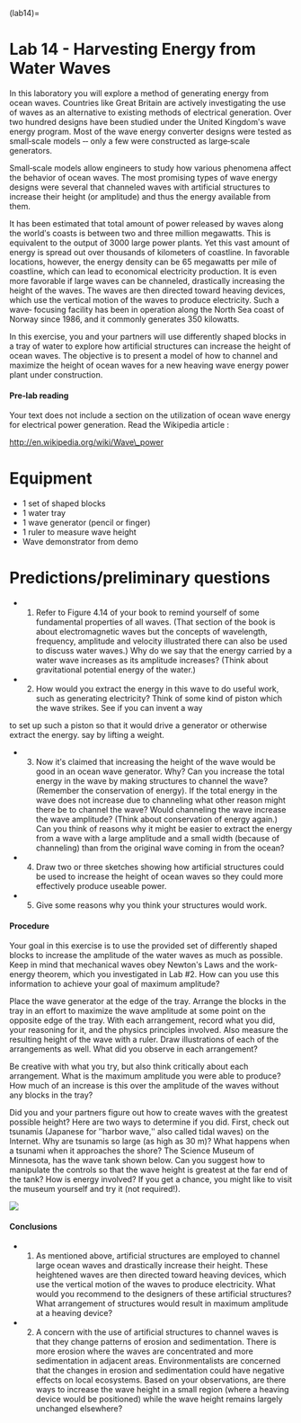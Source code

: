 (lab14)=
# Lab 14 - Harvesting Energy from Water Waves

In this laboratory you will explore a method of generating energy from ocean waves. Countries like Great Britain are actively investigating the use of waves as an alternative to existing methods of electrical generation. Over two hundred designs have been studied under the United Kingdomʹs wave energy program. Most of the wave energy converter designs were tested as small‐scale models ‐‐ only a few were constructed as large‐scale generators.

Small‐scale models allow engineers to study how various phenomena affect the behavior of ocean waves. The most promising types of wave energy designs were several that channeled waves with artificial structures to increase their height (or amplitude) and thus the energy available from them.

It has been estimated that total amount of power released by waves along the worldʹs coasts is between two and three million megawatts. This is equivalent to the output of 3000 large power plants. Yet this vast amount of energy is spread out over thousands of kilometers of coastline. In favorable locations, however, the energy density can be 65 megawatts per mile of coastline, which can lead to economical electricity production. It is even more favorable if large waves can be channeled, drastically increasing the height of the waves. The waves are then directed toward heaving devices, which use the vertical motion of the waves to produce electricity. Such a wave‐ focusing facility has been in operation along the North Sea coast of Norway since 1986, and it commonly generates 350 kilowatts.

In this exercise, you and your partners will use differently shaped blocks in a tray of water to explore how artificial structures can increase the height of ocean waves. The objective is to present a model of how to channel and maximize the height of ocean waves for a new heaving wave energy power plant under construction.

#### Pre‐lab reading

Your text does not include a section on the utilization of ocean wave energy for electrical power generation. Read the Wikipedia article :

http://en.wikipedia.org/wiki/Wave\_power

# Equipment

- 1 set of shaped blocks
- 1 water tray
- 1 wave generator (pencil or finger)
- 1 ruler to measure wave height
- Wave demonstrator from demo

# Predictions/preliminary questions

- 1. Refer to Figure 4.14 of your book to remind yourself of some fundamental properties of all waves. (That section of the book is about electromagnetic waves but the concepts of wavelength, frequency, amplitude and velocity illustrated there can also be used to discuss water waves.) Why do we say that the energy carried by a water wave increases as its amplitude increases? (Think about gravitational potential energy of the water.)
- 2. How would you extract the energy in this wave to do useful work, such as generating electricity? Think of some kind of piston which the wave strikes. See if you can invent a way

to set up such a piston so that it would drive a generator or otherwise extract the energy. say by lifting a weight.

- 3. Now itʹs claimed that increasing the height of the wave would be good in an ocean wave generator. Why? Can you increase the total energy in the wave by making structures to channel the wave? (Remember the conservation of energy). If the total energy in the wave does not increase due to channeling what other reason might there be to channel the wave? Would channeling the wave increase the wave amplitude? (Think about conservation of energy again.) Can you think of reasons why it might be easier to extract the energy from a wave with a large amplitude and a small width (because of channeling) than from the original wave coming in from the ocean?
- 4. Draw two or three sketches showing how artificial structures could be used to increase the height of ocean waves so they could more effectively produce useable power.
- 5. Give some reasons why you think your structures would work.

#### Procedure

Your goal in this exercise is to use the provided set of differently shaped blocks to increase the amplitude of the water waves as much as possible. Keep in mind that mechanical waves obey Newtonʹs Laws and the work‐energy theorem, which you investigated in Lab #2. How can you use this information to achieve your goal of maximum amplitude?

Place the wave generator at the edge of the tray. Arrange the blocks in the tray in an effort to maximize the wave amplitude at some point on the opposite edge of the tray. With each arrangement, record what you did, your reasoning for it, and the physics principles involved. Also measure the resulting height of the wave with a ruler. Draw illustrations of each of the arrangements as well. What did you observe in each arrangement?

Be creative with what you try, but also think critically about each arrangement. What is the maximum amplitude you were able to produce? How much of an increase is this over the amplitude of the waves without any blocks in the tray?

Did you and your partners figure out how to create waves with the greatest possible height? Here are two ways to determine if you did. First, check out tsunamis (Japanese for ʺharbor wave,ʺ also called tidal waves) on the Internet. Why are tsunamis so large (as high as 30 m)? What happens when a tsunami when it approaches the shore? The Science Museum of Minnesota, has the wave tank shown below. Can you suggest how to manipulate the controls so that the wave height is greatest at the far end of the tank? How is energy involved? If you get a chance, you might like to visit the museum yourself and try it (not required!).

![](_page_70_Picture_1.jpeg)

#### Conclusions

- 1. As mentioned above, artificial structures are employed to channel large ocean waves and drastically increase their height. These heightened waves are then directed toward heaving devices, which use the vertical motion of the waves to produce electricity. What would you recommend to the designers of these artificial structures? What arrangement of structures would result in maximum amplitude at a heaving device?
- 2. A concern with the use of artificial structures to channel waves is that they change patterns of erosion and sedimentation. There is more erosion where the waves are concentrated and more sedimentation in adjacent areas. Environmentalists are concerned that the changes in erosion and sedimentation could have negative effects on local ecosystems. Based on your observations, are there ways to increase the wave height in a small region (where a heaving device would be positioned) while the wave height remains largely unchanged elsewhere?
